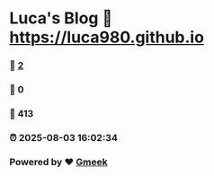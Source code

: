 # Luca's Blog :link: https://luca980.github.io 
### :page_facing_up: [2](https://luca980.github.io/tag.html) 
### :speech_balloon: 0 
### :hibiscus: 413 
### :alarm_clock: 2025-08-03 16:02:34 
### Powered by :heart: [Gmeek](https://github.com/Meekdai/Gmeek)
